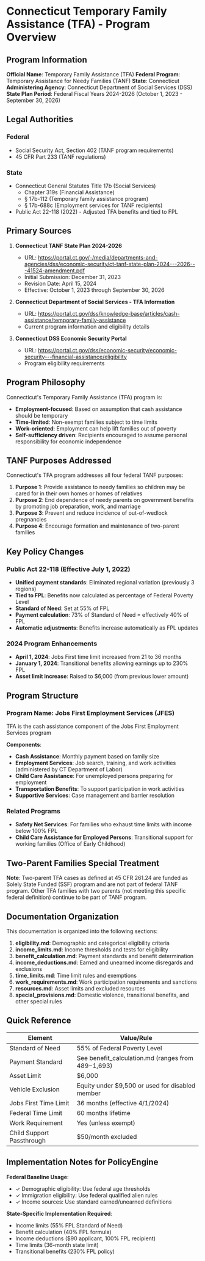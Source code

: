 # Connecticut Temporary Family Assistance (TFA) - Program Overview

## Program Information

**Official Name**: Temporary Family Assistance (TFA)
**Federal Program**: Temporary Assistance for Needy Families (TANF)
**State**: Connecticut
**Administering Agency**: Connecticut Department of Social Services (DSS)
**State Plan Period**: Federal Fiscal Years 2024-2026 (October 1, 2023 - September 30, 2026)

## Legal Authorities

### Federal
- Social Security Act, Section 402 (TANF program requirements)
- 45 CFR Part 233 (TANF regulations)

### State
- Connecticut General Statutes Title 17b (Social Services)
  - Chapter 319s (Financial Assistance)
  - § 17b-112 (Temporary family assistance program)
  - § 17b-688c (Employment services for TANF recipients)
- Public Act 22-118 (2022) - Adjusted TFA benefits and tied to FPL

## Primary Sources

1. **Connecticut TANF State Plan 2024-2026**
   - URL: https://portal.ct.gov/-/media/departments-and-agencies/dss/economic-security/ct-tanf-state-plan-2024---2026---41524-amendment.pdf
   - Initial Submission: December 31, 2023
   - Revision Date: April 15, 2024
   - Effective: October 1, 2023 through September 30, 2026

2. **Connecticut Department of Social Services - TFA Information**
   - URL: https://portal.ct.gov/dss/knowledge-base/articles/cash-assistance/temporary-family-assistance
   - Current program information and eligibility details

3. **Connecticut DSS Economic Security Portal**
   - URL: https://portal.ct.gov/dss/economic-security/economic-security---financial-assistance/eligibility
   - Program eligibility requirements

## Program Philosophy

Connecticut's Temporary Family Assistance (TFA) program is:
- **Employment-focused**: Based on assumption that cash assistance should be temporary
- **Time-limited**: Non-exempt families subject to time limits
- **Work-oriented**: Employment can help lift families out of poverty
- **Self-sufficiency driven**: Recipients encouraged to assume personal responsibility for economic independence

## TANF Purposes Addressed

Connecticut's TFA program addresses all four federal TANF purposes:

1. **Purpose 1**: Provide assistance to needy families so children may be cared for in their own homes or homes of relatives
2. **Purpose 2**: End dependence of needy parents on government benefits by promoting job preparation, work, and marriage
3. **Purpose 3**: Prevent and reduce incidence of out-of-wedlock pregnancies
4. **Purpose 4**: Encourage formation and maintenance of two-parent families

## Key Policy Changes

### Public Act 22-118 (Effective July 1, 2022)
- **Unified payment standards**: Eliminated regional variation (previously 3 regions)
- **Tied to FPL**: Benefits now calculated as percentage of Federal Poverty Level
- **Standard of Need**: Set at 55% of FPL
- **Payment calculation**: 73% of Standard of Need = effectively 40% of FPL
- **Automatic adjustments**: Benefits increase automatically as FPL updates

### 2024 Program Enhancements
- **April 1, 2024**: Jobs First time limit increased from 21 to 36 months
- **January 1, 2024**: Transitional benefits allowing earnings up to 230% FPL
- **Asset limit increase**: Raised to $6,000 (from previous lower amount)

## Program Structure

### Program Name: Jobs First Employment Services (JFES)
TFA is the cash assistance component of the Jobs First Employment Services program

**Components**:
- **Cash Assistance**: Monthly payment based on family size
- **Employment Services**: Job search, training, and work activities (administered by CT Department of Labor)
- **Child Care Assistance**: For unemployed persons preparing for employment
- **Transportation Benefits**: To support participation in work activities
- **Supportive Services**: Case management and barrier resolution

### Related Programs
- **Safety Net Services**: For families who exhaust time limits with income below 100% FPL
- **Child Care Assistance for Employed Persons**: Transitional support for working families (Office of Early Childhood)

## Two-Parent Families Special Treatment

**Note**: Two-parent TFA cases as defined at 45 CFR 261.24 are funded as Solely State Funded (SSF) program and are not part of federal TANF program. Other TFA families with two parents (not meeting this specific federal definition) continue to be part of TANF program.

## Documentation Organization

This documentation is organized into the following sections:

1. **eligibility.md**: Demographic and categorical eligibility criteria
2. **income_limits.md**: Income thresholds and tests for eligibility
3. **benefit_calculation.md**: Payment standards and benefit determination
4. **income_deductions.md**: Earned and unearned income disregards and exclusions
5. **time_limits.md**: Time limit rules and exemptions
6. **work_requirements.md**: Work participation requirements and sanctions
7. **resources.md**: Asset limits and excluded resources
8. **special_provisions.md**: Domestic violence, transitional benefits, and other special rules

## Quick Reference

| Element | Value/Rule |
|---------|-----------|
| Standard of Need | 55% of Federal Poverty Level |
| Payment Standard | See benefit_calculation.md (ranges from $489-$1,693) |
| Asset Limit | $6,000 |
| Vehicle Exclusion | Equity under $9,500 or used for disabled member |
| Jobs First Time Limit | 36 months (effective 4/1/2024) |
| Federal Time Limit | 60 months lifetime |
| Work Requirement | Yes (unless exempt) |
| Child Support Passthrough | $50/month excluded |

## Implementation Notes for PolicyEngine

**Federal Baseline Usage**:
- ✓ Demographic eligibility: Use federal age thresholds
- ✓ Immigration eligibility: Use federal qualified alien rules
- ✓ Income sources: Use standard earned/unearned definitions

**State-Specific Implementation Required**:
- Income limits (55% FPL Standard of Need)
- Benefit calculation (40% FPL formula)
- Income deductions ($90 applicant, 100% FPL recipient)
- Time limits (36-month state limit)
- Transitional benefits (230% FPL policy)

